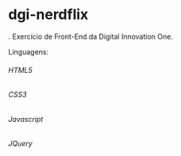 # dgi-nerdflix
. Exercício de Front-End da Digital Innovation One. 

Linguagens:

<h6> HTML5
<h6> CSS3
<h6> Javascript
<h6> JQuery
